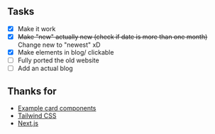 ## Tasks
- [x] Make it work
- [x] ~~Make "new" actually new (check if date is more than one month)~~ Change new to "newest" xD
- [x] Make elements in blog/ clickable
- [ ] Fully ported the old website
- [ ] Add an actual blog

## Thanks for
- [Example card components](https://v1.tailwindcss.com/components/cards)
- [Tailwind CSS](https://tailwindcss.com)
- [Next.js](https://nextjs.org/)
